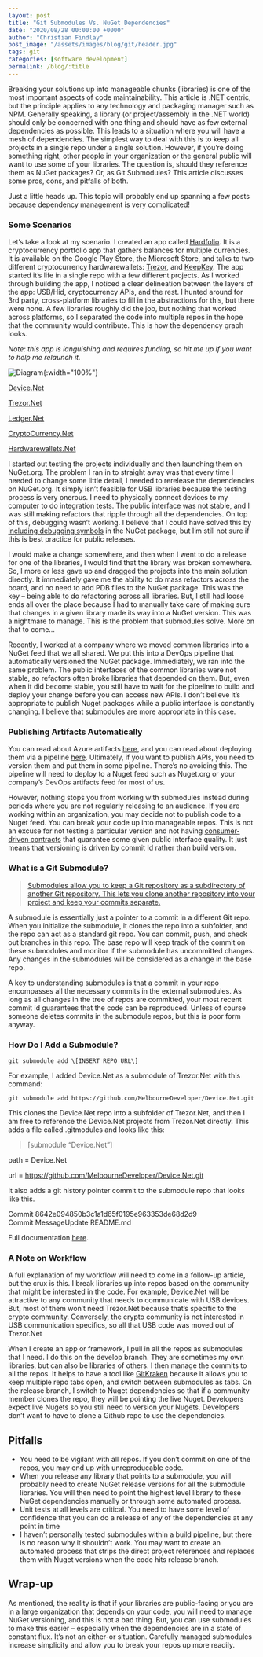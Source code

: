 ```yaml
---
layout: post
title: "Git Submodules Vs. NuGet Dependencies"
date: "2020/08/28 00:00:00 +0000"
author: "Christian Findlay"
post_image: "/assets/images/blog/git/header.jpg"
tags: git
categories: [software development]
permalink: /blog/:title
---
```


Breaking your solutions up into manageable chunks (libraries) is one of the most important aspects of code maintainability. This article is .NET centric, but the principle applies to any technology and packaging manager such as NPM. Generally speaking, a library (or project/assembly in the .NET world) should only be concerned with one thing and should have as few external dependencies as possible. This leads to a situation where you will have a mesh of dependencies. The simplest way to deal with this is to keep all projects in a single repo under a single solution. However, if you’re doing something right, other people in your organization or the general public will want to use some of your libraries. The question is, should they reference them as NuGet packages? Or, as Git Submodules? This article discusses some pros, cons, and pitfalls of both.

Just a little heads up. This topic will probably end up spanning a few posts because dependency management is very complicated!

### Some Scenarios

Let’s take a look at my scenario. I created an app called [Hardfolio](https://www.microsoft.com/en-au/p/hardfolio/9p8xx70n5d2j). It is a cryptocurrency portfolio app that gathers balances for multiple currencies. It is available on the Google Play Store, the Microsoft Store, and talks to two different cryptocurrency hardwarewallets: [Trezor](https://trezor.io/), and [KeepKey](https://shapeshift.com/keepkey). The app started it’s life in a single repo with a few different projects. As I worked through building the app, I noticed a clear delineation between the layers of the app: USB/Hid, cryptocurrency APIs, and the rest. I hunted around for 3rd party, cross-platform libraries to fill in the abstractions for this, but there were none. A few libraries roughly did the job, but nothing that worked across platforms, so I separated the code into multiple repos in the hope that the community would contribute. This is how the dependency graph looks.

_Note: this app is languishing and requires funding, so hit me up if you want to help me relaunch it._

![Diagram](/assets/images/blog/git/diagram.jpeg){:width="100%"}

[Device.Net](https://github.com/MelbourneDeveloper/Device.Net) 

[Trezor.Net](https://github.com/MelbourneDeveloper/Trezor.Net) 

[Ledger.Net](https://github.com/MelbourneDeveloper/KeepKey.Net) 

[CryptoCurrency.Net](https://github.com/MelbourneDeveloper/CryptoCurrency.Net) 

[Hardwarewallets.Net](https://github.com/MelbourneDeveloper/Hardwarewallets.Net)

I started out testing the projects individually and then launching them on NuGet.org. The problem I ran in to straight away was that every time I needed to change some little detail, I needed to rerelease the dependencies on NuGet.org. It simply isn’t feasible for USB libraries because the testing process is very onerous. I need to physically connect devices to my computer to do integration tests. The public interface was not stable, and I was still making refactors that ripple through all the dependencies. On top of this, debugging wasn’t working. I believe that I could have solved this by [including debugging symbols](https://docs.microsoft.com/en-us/nuget/create-packages/symbol-packages-snupkg) in the NuGet package, but I’m still not sure if this is best practice for public releases.

I would make a change somewhere, and then when I went to do a release for one of the libraries, I would find that the library was broken somewhere. So, I more or less gave up and dragged the projects into the main solution directly. It immediately gave me the ability to do mass refactors across the board, and no need to add PDB files to the NuGet package. This was the key – being able to do refactoring across all libraries. But, I still had loose ends all over the place because I had to manually take care of making sure that changes in a given library made its way into a NuGet version. This was a nightmare to manage. This is the problem that submodules solve. More on that to come…

Recently, I worked at a company where we moved common libraries into a NuGet feed that we all shared. We put this into a DevOps pipeline that automatically versioned the NuGet package. Immediately, we ran into the same problem. The public interfaces of the common libraries were not stable, so refactors often broke libraries that depended on them. But, even when it did become stable, you still have to wait for the pipeline to build and deploy your change before you can access new APIs. I don’t believe it’s appropriate to publish Nuget packages while a public interface is constantly changing. I believe that submodules are more appropriate in this case.

### Publishing Artifacts Automatically

You can read about Azure artifacts [here](https://docs.microsoft.com/en-us/azure/devops/pipelines/artifacts/artifacts-overview?view=azure-devops), and you can read about deploying them via a pipeline [here](https://docs.microsoft.com/en-us/azure/devops/pipelines/release/artifacts?view=azure-devops). Ultimately, if you want to publish APIs, you need to version them and put them in some pipeline. There’s no avoiding this. The pipeline will need to deploy to a Nuget feed such as Nuget.org or your company’s DevOps artifacts feed for most of us.

However, nothing stops you from working with submodules instead during periods where you are not regularly releasing to an audience. If you are working within an organization, you may decide not to publish code to a Nuget feed. You can break your code up into manageable repos. This is not an excuse for not testing a particular version and not having [consumer-driven contracts](https://martinfowler.com/articles/consumerDrivenContracts.html) that guarantee some given public interface quality. It just means that versioning is driven by commit Id rather than build version.

### What is a Git Submodule?

> [Submodules allow you to keep a Git repository as a subdirectory of another Git repository. This lets you clone another repository into your project and keep your commits separate.](https://git-scm.com/book/en/v2/Git-Tools-Submodules)

A submodule is essentially just a pointer to a commit in a different Git repo. When you initialize the submodule, it clones the repo into a subfolder, and the repo can act as a standard git repo. You can commit, push, and check out branches in this repo. The base repo will keep track of the commit on these submodules and monitor if the submodule has uncommitted changes. Any changes in the submodules will be considered as a change in the base repo.

A key to understanding submodules is that a commit in your repo encompasses all the necessary commits in the external submodules. As long as all changes in the tree of repos are committed, your most recent commit id guarantees that the code can be reproduced. Unless of course someone deletes commits in the submodule repos, but this is poor form anyway.

### How Do I Add a Submodule?

`git submodule add \[INSERT REPO URL\]`

For example, I added Device.Net as a submodule of Trezor.Net with this command:

`git submodule add https://github.com/MelbourneDeveloper/Device.Net.git`

This clones the Device.Net repo into a subfolder of Trezor.Net, and then I am free to reference the Device.Net projects from Trezor.Net directly. This adds a file called .gitmodules and looks like this:

> [submodule “Device.Net”]

path = Device.Net

url = https://github.com/MelbourneDeveloper/Device.Net.git

It also adds a git history pointer commit to the submodule repo that looks like this.

Commit 8642e094850b3c1a1d65f0195e963353de68d2d9  
Commit MessageUpdate README.md

Full documentation [here](https://git-scm.com/book/en/v2/Git-Tools-Submodules).

### A Note on Workflow

A full explanation of my workflow will need to come in a follow-up article, but the crux is this. I break libraries up into repos based on the community that might be interested in the code. For example, Device.Net will be attractive to any community that needs to communicate with USB devices. But, most of them won’t need Trezor.Net because that’s specific to the crypto community. Conversely, the crypto community is not interested in USB communication specifics, so all that USB code was moved out of Trezor.Net

When I create an app or framework, I pull in all the repos as submodules that I need. I do this on the develop branch. They are sometimes my own libraries, but can also be libraries of others. I then manage the commits to all the repos. It helps to have a tool like [GitKraken](https://www.gitkraken.com/) because it allows you to keep multiple repo tabs open, and switch between submodules as tabs. On the release branch, I switch to Nuget dependencies so that if a community member clones the repo, they will be pointing the live Nuget. Developers expect live Nugets so you still need to version your Nugets. Developers don’t want to have to clone a Github repo to use the dependencies.

Pitfalls
--------

*   You need to be vigilant with all repos. If you don’t commit on one of the repos, you may end up with unreproducable code.
*   When you release any library that points to a submodule, you will probably need to create NuGet release versions for all the submodule libraries. You will then need to point the highest level library to these NuGet dependencies manually or through some automated process.
*   Unit tests at all levels are critical. You need to have some level of confidence that you can do a release of any of the dependencies at any point in time
*   I haven’t personally tested submodules within a build pipeline, but there is no reason why it shouldn’t work. You may want to create an automated process that strips the direct project references and replaces them with Nuget versions when the code hits release branch.

Wrap-up
-------

As mentioned, the reality is that if your libraries are public-facing or you are in a large organization that depends on your code, you will need to manage NuGet versioning, and this is not a bad thing. But, you can use submodules to make this easier – especially when the dependencies are in a state of constant flux. It’s not an either-or situation. Carefully managed submodules increase simplicity and allow you to break your repos up more readily.